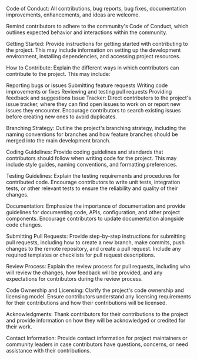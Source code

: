 Code of Conduct:
All contributions, bug reports, bug fixes, documentation improvements, enhancements, and ideas are welcome.

Remind contributors to adhere to the community's Code of Conduct, which outlines expected behavior and interactions within the community.

Getting Started:
Provide instructions for getting started with contributing to the project. This may include information on setting up the development environment, installing dependencies, and accessing project resources.

How to Contribute:
Explain the different ways in which contributors can contribute to the project. This may include:

Reporting bugs or issues
Submitting feature requests
Writing code improvements or fixes
Reviewing and testing pull requests
Providing feedback and suggestions
Issue Tracker:
Direct contributors to the project's issue tracker, where they can find open issues to work on or report new issues they encounter. Encourage contributors to search existing issues before creating new ones to avoid duplicates.

Branching Strategy:
Outline the project's branching strategy, including the naming conventions for branches and how feature branches should be merged into the main development branch.

Coding Guidelines:
Provide coding guidelines and standards that contributors should follow when writing code for the project. This may include style guides, naming conventions, and formatting preferences.

Testing Guidelines:
Explain the testing requirements and procedures for contributed code. Encourage contributors to write unit tests, integration tests, or other relevant tests to ensure the reliability and quality of their changes.

Documentation:
Emphasize the importance of documentation and provide guidelines for documenting code, APIs, configuration, and other project components. Encourage contributors to update documentation alongside code changes.

Submitting Pull Requests:
Provide step-by-step instructions for submitting pull requests, including how to create a new branch, make commits, push changes to the remote repository, and create a pull request. Include any required templates or checklists for pull request descriptions.

Review Process:
Explain the review process for pull requests, including who will review the changes, how feedback will be provided, and any expectations for contributors during the review process.

Code Ownership and Licensing:
Clarify the project's code ownership and licensing model. Ensure contributors understand any licensing requirements for their contributions and how their contributions will be licensed.

Acknowledgments:
Thank contributors for their contributions to the project and provide information on how they will be acknowledged or credited for their work.

Contact Information:
Provide contact information for project maintainers or community leaders in case contributors have questions, concerns, or need assistance with their contributions.
